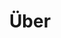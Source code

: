 ---
title: Über
layout: main_sidebar_right
url: de/ueber

menu:
  main:
  
col_0: 
  - 40
  
col_1: 
  - 30
---